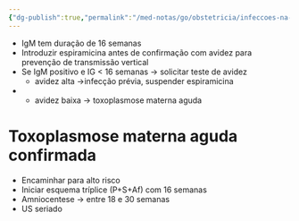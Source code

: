```yaml
---
{"dg-publish":true,"permalink":"/med-notas/go/obstetricia/infeccoes-na-gestacao/toxoplasmose-na-gestacao/","tags":["review"]}
---
```


- IgM tem duração de 16 semanas
- Introduzir espiramicina antes de confirmação com avidez para prevenção de transmissão vertical
- Se IgM positivo e IG < 16 semanas -> solicitar teste de avidez
	- avidez alta ->infecção prévia, suspender espiramicina
- 
	- avidez baixa -> toxoplasmose materna aguda
# Toxoplasmose materna aguda confirmada
- Encaminhar para alto risco
- Iniciar esquema tríplice (P+S+Af) com 16 semanas
- Amniocentese -> entre 18 e 30 semanas
- US seriado

